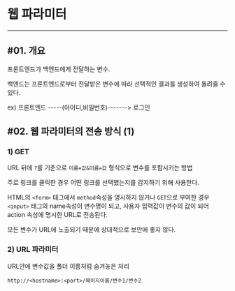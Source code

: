 # 웹 파라미터

---

## #01. 개요

프론트엔드가 백엔드에게 전달하는 변수.

백엔드는 프론트엔드로부터 전달받은 변수에 따라 선택적인 결과를 생성하여 돌려줄 수 있다.

ex) 프론트엔드 -----(아이디,비밀번호)-------> 로그인

## #02. 웹 파라미터의 전송 방식 (1)

### 1) GET

URL 뒤에 `?`를 기준으로 `이름=값&이름=값` 형식으로 변수를 포함시키는 방법

주로 링크를 클릭한 경우 어떤 링크를 선택했는지를 감지하기 위해 사용한다.

HTML의 `<form>` 태그에서 `method`속성을 명시하지 않거나 `GET`으로 부여한 경우 `<input>` 태그의 name속성이 변수명이 되고, 사용자 입력값이 변수의 값이 되어 action 속성에 명시한 URL로 전송된다.

모든 변수가 URL에 노출되기 때문에 상대적으로 보안에 좋지 않다.


### 2) URL 파라미터

URL안에 변수값을 폴더 이름처럼 숨겨놓은 처리

```
http://<hostname>:<port>/페이지이름/변수1/변수2
```
